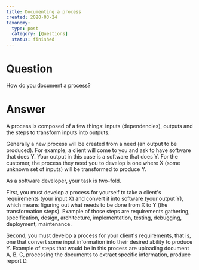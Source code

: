 ```yaml
---
title: Documenting a process
created: 2020-03-24
taxonomy:
  type: post
  category: [Questions]
  status: finished
---
```


# Question
How do you document a process?

# Answer
A process is composed of a few things: inputs (dependencies), outputs and the steps to transform inputs into outputs.

Generally a new process will be created from a need (an output to be produced). For example, a client will come to you and ask to have software that does Y. Your output in this case is a software that does Y. For the customer, the process they need you to develop is one where X (some unknown set of inputs) will be transformed to produce Y.

As a software developer, your task is two-fold.

First, you must develop a process for yourself to take a client's requirements (your input X) and convert it into software (your output Y), which means figuring out what needs to be done from X to Y (the transformation steps). Example of those steps are requirements gathering, specification, design, architecture, implementation, testing, debugging, deployment, maintenance.

Second, you must develop a process for your client's requirements, that is, one that convert some input information into their desired ability to produce Y. Example of steps that would be in this process are uploading document A, B, C, processing the documents to extract specific information, produce report D.
